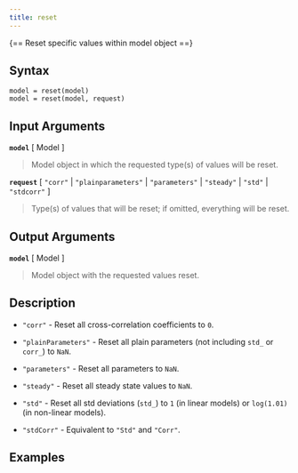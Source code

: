 ```yaml
---
title: reset
---
```


{== Reset specific values within model object ==}


## Syntax

    model = reset(model)
    model = reset(model, request)


## Input Arguments

__`model`__ [ Model ] 
> 
> Model object in which the requested type(s) of values
> will be reset.
> 

__`request`__ [ `"corr"` | `"plainparameters"` | `"parameters"` | `"steady"` | `"std"` | `"stdcorr"` ] 
> 
> Type(s) of values that will be reset; if omitted, everything
> will be reset.
> 

## Output Arguments

__`model`__ [ Model ] 
> 
> Model object with the requested values reset.
> 

## Description

* `"corr"` - Reset all cross-correlation coefficients to `0`.

* `"plainParameters"` - Reset all plain parameters (not including `std_` or `corr_`) to `NaN`.

* `"parameters"` - Reset all parameters to `NaN`.

* `"steady"` - Reset all steady state values to `NaN`.

* `"std"` - Reset all std deviations (`std_`) to `1` (in linear models) or `log(1.01)` (in non-linear models).

* `"stdCorr"` - Equivalent to `"Std"` and `"Corr"`.


## Examples


